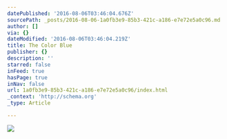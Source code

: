 ```yaml
---
datePublished: '2016-08-06T03:46:04.676Z'
sourcePath: _posts/2016-08-06-1a0fb3e9-85b3-421c-a186-e7e72e5a0c96.md
author: []
via: {}
dateModified: '2016-08-06T03:46:04.219Z'
title: The Color Blue
publisher: {}
description: ''
starred: false
inFeed: true
hasPage: true
inNav: false
url: 1a0fb3e9-85b3-421c-a186-e7e72e5a0c96/index.html
_context: 'http://schema.org'
_type: Article

---
```

![](https://the-grid-user-content.s3-us-west-2.amazonaws.com/d17d4db4-9250-422c-ab65-6787f236cc51.jpg)